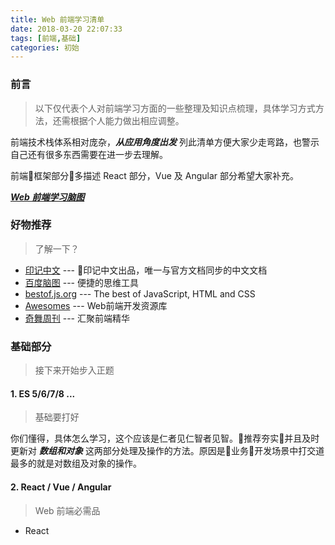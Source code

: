 ```yaml
---
title: Web 前端学习清单
date: 2018-03-20 22:07:33
tags: [前端,基础]
categories: 初始
---
```


### 前言
> 以下仅代表个人对前端学习方面的一些整理及知识点梳理，具体学习方式方法，还需根据个人能力做出相应调整。

前端技术栈体系相对庞杂，***从应用角度出发*** 列此清单方便大家少走弯路，也警示自己还有很多东西需要在进一步去理解。


前端框架部分多描述 React 部分，Vue 及 Angular 部分希望大家补充。



***[Web 前端学习脑图](http://naotu.baidu.com/file/e4574884e45537ef2340e29173a0492f?token=6bbce775fcf3b20c)***

<!-- more -->

### 好物推荐
> 了解一下？

- [印记中文](https://docschina.org/) --- 印记中文出品，唯一与官方文档同步的中文文档
- [百度脑图](http://naotu.baidu.com/) --- 便捷的思维工具
- [bestof.js.org](https://bestof.js.org/) --- The best of JavaScript, HTML and CSS
- [Awesomes](https://www.awesomes.cn/) --- Web前端开发资源库
- [奇舞周刊](https://weekly.75team.com/) --- 汇聚前端精华

### 基础部分
> 接下来开始步入正题

#### 1. ES 5/6/7/8 ...
> 基础要打好

你们懂得，具体怎么学习，这个应该是仁者见仁智者见智。推荐夯实并且及时更新对 ***数组和对象*** 这两部分处理及操作的方法。原因是业务开发场景中打交道最多的就是对数组及对象的操作。

#### 2. React / Vue / Angular
> Web 前端必需品

- React 